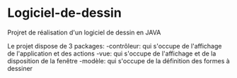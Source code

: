 # Logiciel-de-dessin
Projret de réalisation d'un logiciel de dessin en JAVA

Le projet dispose de 3 packages: 
-contrôleur: qui s'occupe de l'affichage de l'application et des actions
-vue: qui s'occupe de l'affichage et de la disposition de la fenêtre
-modèle: qui s'occupe de la définition des formes à dessiner
